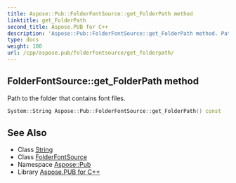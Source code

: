 ```yaml
---
title: Aspose::Pub::FolderFontSource::get_FolderPath method
linktitle: get_FolderPath
second_title: Aspose.PUB for C++
description: 'Aspose::Pub::FolderFontSource::get_FolderPath method. Path to the folder that contains font files in C++.'
type: docs
weight: 100
url: /cpp/aspose.pub/folderfontsource/get_folderpath/
---
```

## FolderFontSource::get_FolderPath method


Path to the folder that contains font files.

```cpp
System::String Aspose::Pub::FolderFontSource::get_FolderPath() const
```

## See Also

* Class [String](../../../system/string/)
* Class [FolderFontSource](../)
* Namespace [Aspose::Pub](../../)
* Library [Aspose.PUB for C++](../../../)
